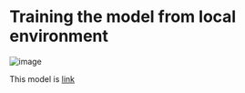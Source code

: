 #	Training the model from local environment

![image](https://github.com/user-attachments/assets/7b373a83-2be6-40e0-a302-344603daf024)

This model is [link](https://drive.google.com/drive/folders/1h55iIRLo8aX4bVU4vxjV3Jx_tVnFy5SC?usp=drive_link)
